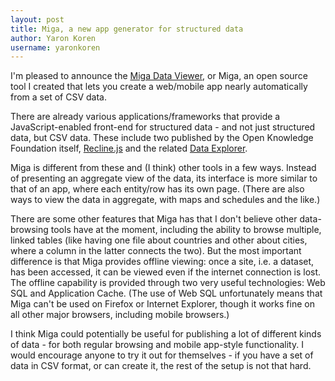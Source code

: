 ```yaml
---
layout: post
title: Miga, a new app generator for structured data
author: Yaron Koren
username: yaronkoren
---
```


I'm pleased to announce the [Miga Data Viewer](http://migadv.com/), or Miga, an open source tool I created that lets you create a web/mobile app nearly automatically from a set of CSV data.

There are already various applications/frameworks that provide a JavaScript-enabled front-end for structured data - and not just structured data, but CSV data. These include two published by the Open Knowledge Foundation itself, [Recline.js](http://okfnlabs.org/recline/) and the related [Data Explorer](http://explorer.okfnlabs.org).

Miga is different from these and (I think) other tools in a few ways. Instead of presenting an aggregate view of the data, its interface is more similar to that of an app, where each entity/row has its own page. (There are also ways to view the data in aggregate, with maps and schedules and the like.)

There are some other features that Miga has that I don't believe other data-browsing tools have at the moment, including the ability to browse multiple, linked tables (like having one file about countries and other about cities, where a column in the latter connects the two). But the most important difference is that Miga provides offline viewing: once a site, i.e. a dataset, has been accessed, it can be viewed even if the internet connection is lost. The offline capability is provided through two very useful technologies: Web SQL and Application Cache. (The use of Web SQL unfortunately means that Miga can't be used on Firefox or Internet Explorer, though it works fine on all other major browsers, including mobile browsers.)

I think Miga could potentially be useful for publishing a lot of different kinds of data - for both regular browsing and mobile app-style functionality. I would encourage anyone to try it out for themselves - if you have a set of data in CSV format, or can create it, the rest of the setup is not that hard.
